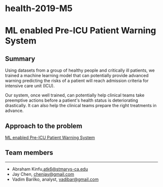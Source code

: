 # health-2019-M5

# ML enabled Pre-ICU Patient Warning System


## Summary
Using datasets from a group of healthy people and critically ill patients, we trained a machine learning model that can potentially provide advanced warning predicting the risks of a patient will reach admission criteria for intensive care unit (ICU).

Our system, once well trained, can potentially help clinical teams take preemptive actions before a patient's health status is deteriorating drastically. It can also help the clinical teams prepare the right treatments in advance.

## Approach to the problem
[ML enabled Pre-ICU Patient Warning System](https://www.exa)

## Team members
---
* Abraham Kinfu,atk6@stmarys-ca.edu
* Jay Chen, chenjay@gmail.com
* Vadim Barilko, analyst, vadibar@gmail.com 
